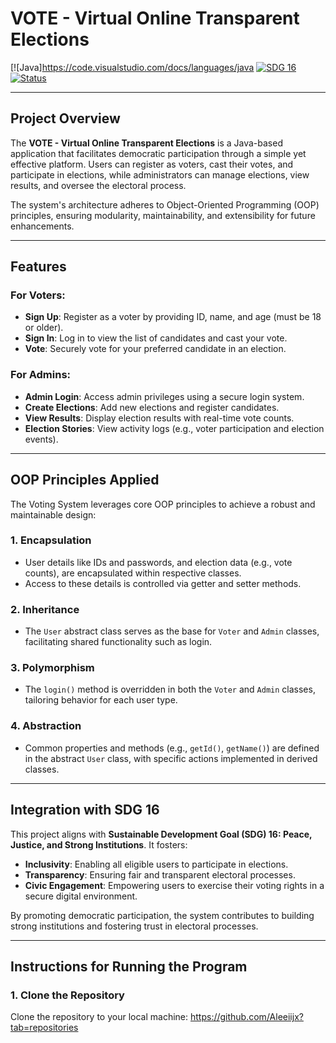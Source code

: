 # VOTE - Virtual Online Transparent Elections

[![Java]https://code.visualstudio.com/docs/languages/java
[![SDG 16](https://img.shields.io/badge/SDG-16-blue)](https://sdgs.un.org/goals/goal16)  
[![Status](https://img.shields.io/badge/Status-Active-brightgreen)](https://github.com/yourusername/voting-system)

---

## Project Overview
The **VOTE - Virtual Online Transparent Elections** is a Java-based application that facilitates democratic participation through a simple yet effective platform. Users can register as voters, cast their votes, and participate in elections, while administrators can manage elections, view results, and oversee the electoral process. 

The system's architecture adheres to Object-Oriented Programming (OOP) principles, ensuring modularity, maintainability, and extensibility for future enhancements.

---

## Features
### For Voters:
- **Sign Up**: Register as a voter by providing ID, name, and age (must be 18 or older).  
- **Sign In**: Log in to view the list of candidates and cast your vote.
- **Vote**: Securely vote for your preferred candidate in an election.

### For Admins:
- **Admin Login**: Access admin privileges using a secure login system.  
- **Create Elections**: Add new elections and register candidates.  
- **View Results**: Display election results with real-time vote counts.  
- **Election Stories**: View activity logs (e.g., voter participation and election events).  

---

## OOP Principles Applied
The Voting System leverages core OOP principles to achieve a robust and maintainable design:

### 1. **Encapsulation**  
   - User details like IDs and passwords, and election data (e.g., vote counts), are encapsulated within respective classes.
   - Access to these details is controlled via getter and setter methods.

### 2. **Inheritance**  
   - The `User` abstract class serves as the base for `Voter` and `Admin` classes, facilitating shared functionality such as login.

### 3. **Polymorphism**  
   - The `login()` method is overridden in both the `Voter` and `Admin` classes, tailoring behavior for each user type.

### 4. **Abstraction**  
   - Common properties and methods (e.g., `getId()`, `getName()`) are defined in the abstract `User` class, with specific actions implemented in derived classes.

---

## Integration with SDG 16
This project aligns with **Sustainable Development Goal (SDG) 16: Peace, Justice, and Strong Institutions**. It fosters:
- **Inclusivity**: Enabling all eligible users to participate in elections.
- **Transparency**: Ensuring fair and transparent electoral processes.
- **Civic Engagement**: Empowering users to exercise their voting rights in a secure digital environment.

By promoting democratic participation, the system contributes to building strong institutions and fostering trust in electoral processes.

---

## Instructions for Running the Program

### 1. Clone the Repository
Clone the repository to your local machine:
https://github.com/Aleeiijx?tab=repositories
